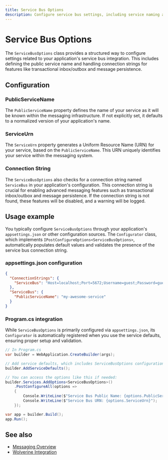 ```yaml
---
title: Service Bus Options
description: Configure service bus settings, including service naming and connection strings, for your messaging infrastructure.
---
```


# Service Bus Options

The `ServiceBusOptions` class provides a structured way to configure settings related to your application's service bus integration. This includes defining the public service name and handling connection strings for features like transactional inbox/outbox and message persistence.

## Configuration

### PublicServiceName

The `PublicServiceName` property defines the name of your service as it will be known within the messaging infrastructure. If not explicitly set, it defaults to a normalized version of your application's name.

### ServiceUrn

The `ServiceUrn` property generates a Uniform Resource Name (URN) for your service, based on the `PublicServiceName`. This URN uniquely identifies your service within the messaging system.

### Connection String

The `ServiceBusOptions` also checks for a connection string named `ServiceBus` in your application's configuration. This connection string is crucial for enabling advanced messaging features such as transactional inbox/outbox and message persistence. If the connection string is not found, these features will be disabled, and a warning will be logged.

## Usage example

You typically configure `ServiceBusOptions` through your application's `appsettings.json` or other configuration sources. The `Configurator` class, which implements `IPostConfigureOptions<ServiceBusOptions>`, automatically populates default values and validates the presence of the service bus connection string.

### appsettings.json configuration

```json
{
  "ConnectionStrings": {
    "ServiceBus": "Host=localhost;Port=5672;Username=guest;Password=guest"
  },
  "ServiceBus": {
    "PublicServiceName": "my-awesome-service"
  }
}
```

### Program.cs integration

While `ServiceBusOptions` is primarily configured via `appsettings.json`, its `Configurator` is automatically registered when you use the service defaults, ensuring proper setup and validation.

```csharp
// In Program.cs
var builder = WebApplication.CreateBuilder(args);

// Add service defaults, which includes ServiceBusOptions configuration
builder.AddServiceDefaults();

// You can access the options like this if needed:
builder.Services.AddOptions<ServiceBusOptions>()
    .PostConfigureAll(options =>
    {
        Console.WriteLine($"Service Bus Public Name: {options.PublicServiceName}");
        Console.WriteLine($"Service Bus URN: {options.ServiceUrn}");
    });

var app = builder.Build();
app.Run();
```

## See also

- [Messaging Overview](./overview.md)
- [Wolverine Integration](./wolverine-setup.md)
